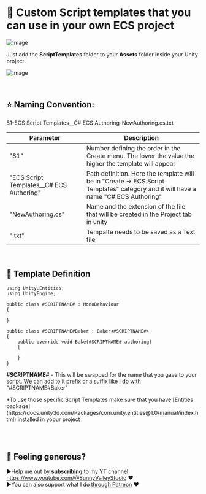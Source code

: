 # :muscle: Custom Script templates that you can use in your own ECS project 

![image](https://github.com/SunnyValleyStudio/Unity-ECS-Custom-Script-Templates/assets/17239042/9beb0203-1ade-450d-96ae-9c06e7df701a)

Just add the **ScriptTemplates** folder to your **Assets** folder inside your Unity project. 

![image](https://github.com/SunnyValleyStudio/Unity-ECS-Custom-Script-Templates/assets/17239042/8a1f463e-8112-40be-908a-370dda83b2d7)

<br>

## :star: Naming Convention:
<p>81-ECS Script Templates__C# ECS Authoring-NewAuthoring.cs.txt

|Parameter | Description |
|-------------|-------------|
|"81" | Number defining the order in the Create menu. The lower the value the higher the template will appear |
|"ECS Script Templates__C# ECS Authoring" | Path definition. Here the template will be in "Create -> ECS Script Templates" category and it will have a name "C# ECS Authoring" |
|"NewAuthoring.cs"| Name and the extension of the file that will be created in the Project tab in unity |
|".txt"| Tempalte needs to be saved as a Text file|

<br>

## :book: Template Definition
```
using Unity.Entities;
using UnityEngine;

public class #SCRIPTNAME# : MonoBehaviour
{

}

public class #SCRIPTNAME#Baker : Baker<#SCRIPTNAME#>
{
    public override void Bake(#SCRIPTNAME# authoring)
    {

    }
}
```

**#SCRIPTNAME#** - This will be swapped for the name that you gave to your script. We can add to it prefix or a suffix like I do with "#SCRIPTNAME#Baker"
<p>*To use those specific Script Templates make sure that you have [Entities package](https://docs.unity3d.com/Packages/com.unity.entities@1.0/manual/index.html) installed in yopur project

<br><br>

## :sparkling_heart: Feeling generous?
:arrow_forward:Help me out by **subscribing** to my YT channel https://www.youtube.com/@SunnyValleyStudio :hearts:
<br>
:arrow_forward:You can also support what I do [through Patreon](https://www.patreon.com/sunnyvalleystudio) :hearts:
